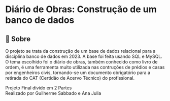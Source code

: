 # Diário de Obras: Construção de um banco de dados

## 🚀 Sobre
O projeto se trata da construção de um base de dados relacional para a disciplina banco de dados em 2023.
A base foi feita usando SQL e MySQL. O tema escolhido foi o diário de obras, também conhecido como livro de ordem, é uma ferramenta muito utilizada nas contruções de prédios e casas por engenheiros civis, tornando-se um documento obrigatório para a retirada do CAT (Certidão de Acervo Técnico) do profissional.


Projeto Final divido em 2 Partes <br/>
Realizado por Guilherme Sabbado e Ana Julia
